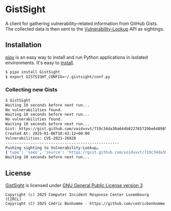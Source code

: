 # GistSight

A client for gathering vulnerability-related information from GitHub Gists.
The collected data is then sent to the
[Vulnerability-Lookup](https://github.com/cve-search/vulnerability-lookup) API as sightings.


## Installation

[pipx](https://github.com/pypa/pipx) is an easy way to install and run Python applications in isolated environments.
It's easy to [install](https://github.com/pypa/pipx?tab=readme-ov-file#on-linux).

```bash
$ pipx install GistSight
$ export GISTSIGHT_CONFIG=~/.gistsight/conf.py
```

### Collecting new Gists


```bash
$ GistSight
Waiting 10 seconds before next run...
No vulnerabilities found.
Waiting 10 seconds before next run...
No vulnerabilities found.
Waiting 10 seconds before next run...
Gist: https://gist.github.com/voidvxvt/719c34da30a644b822765729be648985
Created At: 2025-01-06T18:43:12+00:00
Vulnerabilities: CVE-2021-26828
--------------------------------------------------
Pushing sighting to Vulnerability-Lookup…
{'type': 'seen', 'source': 'https://gist.github.com/voidvxvt/719c34da30a644b822765729be648985', 'vulnerability': 'CVE-2021-26828', 'creation_timestamp': datetime.datetime(2025, 1, 6, 18, 43, 12, tzinfo=datetime.timezone.utc)}
Waiting 10 seconds before next run...
```



## License

[GistSight](https://github.com/vulnerability-lookup/GistSight) is licensed under
[GNU General Public License version 3](https://www.gnu.org/licenses/gpl-3.0.html)

~~~
Copyright (c) 2025 Computer Incident Response Center Luxembourg (CIRCL)
Copyright (C) 2025 Cédric Bonhomme - https://github.com/cedricbonhomme
~~~
